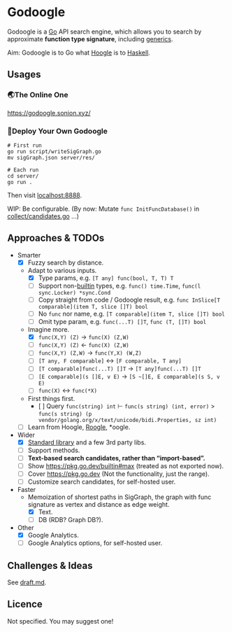 # Godoogle

Godoogle is a [Go](https://go.dev/) API search engine, which allows you to search by approximate **function type
signature**, including [generics](https://go.dev/doc/tutorial/generics).

Aim: Godoogle is to Go what [Hoogle](https://hoogle.haskell.org/) is to [Haskell](https://www.haskell.org/).

## Usages

### 🌏The Online One

https://godoogle.sonion.xyz/

### 🏡Deploy Your Own Godoogle

```shell
# First run
go run script/writeSigGraph.go
mv sigGraph.json server/res/

# Each run
cd server/
go run .
```

Then visit [localhost:8888](http://localhost:8888).

WIP: Be configurable. (By now: Mutate `func InitFuncDatabase()` in [collect/candidates.go](collect/candidates.go) ...)

## Approaches & TODOs

- Smarter
    - [x] Fuzzy search by distance.
    - Adapt to various inputs.
        - [x] Type params, e.g. `[T any] func(bool, T, T) T`
        - [ ] Support non-[builtin](https://pkg.go.dev/builtin) types,
          e.g. `func() time.Time`, `func(l sync.Locker) *sync.Cond`
        - [ ] Copy straight from code / Godoogle result, e.g. `func InSlice[T comparable](item T, slice []T) bool`
        - [ ] No `func` nor name, e.g. `[T comparable](item T, slice []T) bool`
        - [ ] Omit type param, e.g. `func(...T) []T`, `func (T, []T) bool`
    - Imagine more.
        - [x] `func(X,Y) (Z)` -> `func(X) (Z,W)`
        - [ ] `func(X,Y) (Z)` <- `func(X) (Z,W)`
        - [ ] `func(X,Y) (Z,W)` -> `func(Y,X) (W,Z)`
        - [ ] `[T any, F comparable]` <-> `[F comparable, T any]`
        - [ ] `[T comparable]func(...T) []T` -> `[T any]func(...T) []T`
        - [ ] `[E comparable](s []E, v E)` -> `[S ~[]E, E comparable](s S, v E)`
        - [ ] `func(X)` <-> `func(*X)`
    - First things first.
        - [ ] 
          Query `func(string) int` ⊢ `func(s string) (int, error)` > `func(s string) (p vendor/golang.org/x/text/unicode/bidi.Properties, sz int)`
    - [ ] Learn from Hoogle, [Roogle](https://roogle.hkmatsumoto.com/), *oogle.
- Wider
    - [x] [Standard library](https://pkg.go.dev/std) and a few 3rd party libs.
    - [ ] Support methods.
    - [ ] **Text-based search candidates, rather than “import-based”.**
    - [ ] Show https://pkg.go.dev/builtin#max (treated as not exported now).
    - [ ] Cover https://pkg.go.dev (Not the functionality, just the range).
    - [ ] Customize search candidates, for self-hosted user.
- Faster
    - Memoization of shortest paths in SigGraph, the graph with func signature as vertex and distance as edge weight.
        - [x] Text.
        - [ ] DB (RDB? Graph DB?).
- Other
    - [x] Google Analytics.
    - [ ] Google Analytics options, for self-hosted user.

## Challenges & Ideas

See [draft.md](draft.md).

## Licence

Not specified. You may suggest one!